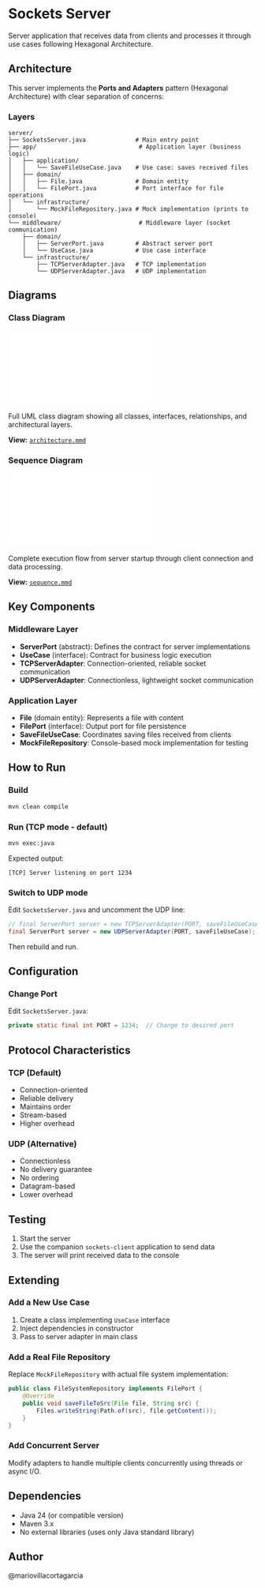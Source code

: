 # Sockets Server

Server application that receives data from clients and processes it through use cases following Hexagonal Architecture.

## Architecture

This server implements the **Ports and Adapters** pattern (Hexagonal Architecture) with clear separation of concerns:

### Layers

```
server/
├── SocketsServer.java              # Main entry point
├── app/                             # Application layer (business logic)
│   ├── application/
│   │   └── SaveFileUseCase.java    # Use case: saves received files
│   ├── domain/
│   │   ├── File.java               # Domain entity
│   │   └── FilePort.java           # Port interface for file operations
│   └── infrastructure/
│       └── MockFileRepository.java # Mock implementation (prints to console)
└── middleware/                      # Middleware layer (socket communication)
    ├── domain/
    │   ├── ServerPort.java         # Abstract server port
    │   └── UseCase.java            # Use case interface
    └── infrastructure/
        ├── TCPServerAdapter.java   # TCP implementation
        └── UDPServerAdapter.java   # UDP implementation
```

## Diagrams

### Class Diagram

![Architecture](architecture.mmd)

Full UML class diagram showing all classes, interfaces, relationships, and architectural layers.

**View:** [`architecture.mmd`](architecture.mmd)

### Sequence Diagram

![Sequence](sequence.mmd)

Complete execution flow from server startup through client connection and data processing.

**View:** [`sequence.mmd`](sequence.mmd)

## Key Components

### Middleware Layer

- **ServerPort** (abstract): Defines the contract for server implementations
- **UseCase** (interface): Contract for business logic execution
- **TCPServerAdapter**: Connection-oriented, reliable socket communication
- **UDPServerAdapter**: Connectionless, lightweight socket communication

### Application Layer

- **File** (domain entity): Represents a file with content
- **FilePort** (interface): Output port for file persistence
- **SaveFileUseCase**: Coordinates saving files received from clients
- **MockFileRepository**: Console-based mock implementation for testing

## How to Run

### Build

```bash
mvn clean compile
```

### Run (TCP mode - default)

```bash
mvn exec:java
```

Expected output:

```
[TCP] Server listening on port 1234
```

### Switch to UDP mode

Edit `SocketsServer.java` and uncomment the UDP line:

```java
// final ServerPort server = new TCPServerAdapter(PORT, saveFileUseCase);
final ServerPort server = new UDPServerAdapter(PORT, saveFileUseCase);
```

Then rebuild and run.

## Configuration

### Change Port

Edit `SocketsServer.java`:

```java
private static final int PORT = 1234;  // Change to desired port
```

## Protocol Characteristics

### TCP (Default)

- Connection-oriented
- Reliable delivery
- Maintains order
- Stream-based
- Higher overhead

### UDP (Alternative)

- Connectionless
- No delivery guarantee
- No ordering
- Datagram-based
- Lower overhead

## Testing

1. Start the server
2. Use the companion `sockets-client` application to send data
3. The server will print received data to the console

## Extending

### Add a New Use Case

1. Create a class implementing `UseCase` interface
2. Inject dependencies in constructor
3. Pass to server adapter in main class

### Add a Real File Repository

Replace `MockFileRepository` with actual file system implementation:

```java
public class FileSystemRepository implements FilePort {
    @Override
    public void saveFileToSrc(File file, String src) {
        Files.writeString(Path.of(src), file.getContent());
    }
}
```

### Add Concurrent Server

Modify adapters to handle multiple clients concurrently using threads or async I/O.

## Dependencies

- Java 24 (or compatible version)
- Maven 3.x
- No external libraries (uses only Java standard library)

## Author

@mariovillacortagarcia
